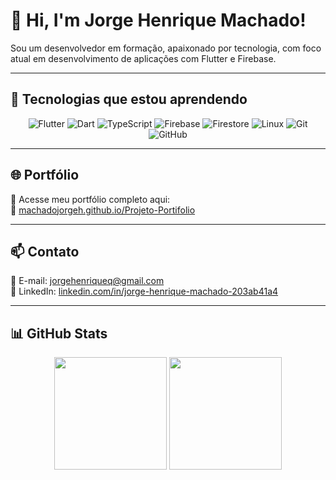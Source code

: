 # 👋 Hi, I'm Jorge Henrique Machado!

Sou um desenvolvedor em formação, apaixonado por tecnologia, com foco atual em desenvolvimento de aplicações com Flutter e Firebase.

---

## 🚀 Tecnologias que estou aprendendo

<div align="center">
  
![Flutter](https://img.shields.io/badge/Flutter-02569B?style=for-the-badge&logo=flutter&logoColor=white)
![Dart](https://img.shields.io/badge/Dart-0175C2?style=for-the-badge&logo=dart&logoColor=white)
![TypeScript](https://img.shields.io/badge/TypeScript-3178C6?style=for-the-badge&logo=typescript&logoColor=white)
![Firebase](https://img.shields.io/badge/Firebase-FFCA28?style=for-the-badge&logo=firebase&logoColor=black)
![Firestore](https://img.shields.io/badge/Cloud%20Firestore-FFCA28?style=for-the-badge&logo=google-cloud&logoColor=black)
![Linux](https://img.shields.io/badge/Linux-FCC624?style=for-the-badge&logo=linux&logoColor=black)
![Git](https://img.shields.io/badge/Git-E44C30?style=for-the-badge&logo=git&logoColor=white)
![GitHub](https://img.shields.io/badge/GitHub-100000?style=for-the-badge&logo=github&logoColor=white)

</div>

---

## 🌐 Portfólio

🧩 Acesse meu portfólio completo aqui:  
🔗 [machadojorgeh.github.io/Projeto-Portifolio](https://machadojorgeh.github.io/Projeto-Portifolio/)

---

## 📫 Contato

📧 E-mail: [jorgehenriqueq@gmail.com](mailto:jorgehenriqueq@gmail.com)  
💼 LinkedIn: [linkedin.com/in/jorge-henrique-machado-203ab41a4](https://www.linkedin.com/in/jorge-henrique-machado-203ab41a4/)

---

## 📊 GitHub Stats

<div align="center">
  <img height="180em" src="https://github-readme-stats.vercel.app/api?username=MachadoJorgeH&show_icons=true&theme=tokyonight" />
  <img height="180em" src="https://github-readme-stats.vercel.app/api/top-langs/?username=MachadoJorgeH&layout=compact&theme=tokyonight" />
</div>
